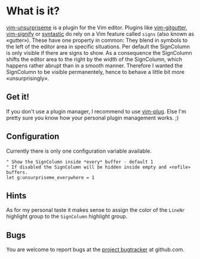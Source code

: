 # What is it?
[vim-unsurpriseme][what-vim-unsurpriseme] is a plugin for the Vim editor.
Plugins like [vim-gitgutter][what-vim-gitgutter], [vim-signify][what-vim-signify] or [syntastic][what-syntastic]
do rely on a Vim feature called `signs` (also known as «gutter»). These have one property in common: They blend in
symbols to the left of the editor area in specific situations.
Per default the SignColumn is only visible if there are signs to show. As a consequence the SignColumn shifts the
editor area to the right by the width of the SignColumn, which happens rather abrupt than in a smooth manner.
Therefore I wanted the SignColumn to be visible permanentely, hence to behave a little bit more «unsurprisingly».

[what-vim-unsurpriseme]:https://github.com/frace/vim-unsurpriseme
[what-vim-gitgutter]:https://github.com/airblade/vim-gitgutter
[what-vim-signify]: https://github.com/mhinz/vim-signify
[what-syntastic]: https://github.com/scrooloose/syntastic


## Get it!
If you don't use a plugin manager, I recommend to use [vim-plug][getit-vimplug].
Else I'm pretty sure you know how your personal plugin management works. ;)

[getit-vimplug]: https://github.com/junegunn/vim-plug


## Configuration
Currently there is only one configuration variable available.

```
" Show the SignColumn inside *every* buffer - default 1
" If disabled the SignColumn will be hidden inside empty and «nofile» buffers.
let g:unsurpriseme_everywhere = 1
```


## Hints
As for my personal taste it makes sense to assign the color of the `LineNr` highlight group
to the `SignColumn` highlight group.


## Bugs
You are welcome to report bugs at the [project bugtracker][bugs-tracker] at github.com.

[bugs-tracker]: https://github.com/frace/vim-unsurpriseme/issues
